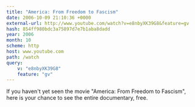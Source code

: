 ```yaml
---
title: "America: From Freedom to Fascism"
date: 2006-10-09 21:10:36 +0000
external-url: http://www.youtube.com/watch?v=e8nbyXK39G8&feature=gv
hash: 854ff980bdc3a75897d7e7b1aba8dadd
year: 2006
month: 10
scheme: http
host: www.youtube.com
path: /watch
query:
    v: "e8nbyXK39G8"
    feature: "gv"
---
```


If you haven't yet seen the movie "America: From Freedom to Fascism", here is your chance to see the entire documentary, free.
